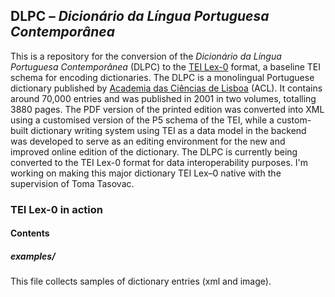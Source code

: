 ## DLPC – *Dicionário da Língua Portuguesa Contemporânea*

This is a repository for the conversion of the *Dicionário da Língua Portuguesa Contemporânea* (DLPC) to the [TEI Lex-0](https://dariah-eric.github.io/lexicalresources/pages/TEILex0/TEILex0.html#index.xml-body.1_div.2_div.2) format, a baseline TEI schema for encoding dictionaries.
The DLPC is a monolingual Portuguese dictionary published by [Academia das Ciências de Lisboa](http://www.acad-ciencias.pt/) (ACL). It contains around 70,000 entries and was published in 2001 in two volumes, totalling 3880 pages.
The PDF version of the printed edition was converted into XML using a customised version of the P5 schema of the TEI, while a custom-built dictionary writing system using TEI as a data model in the backend was developed to serve as an editing environment for the new and improved online edition of the dictionary. The DLPC is currently being converted to the TEI Lex-0 format for data interoperability purposes. I'm working on making this major dictionary TEI Lex–0 native with the supervision of Toma Tasovac.


### TEI Lex-0 in action


#### Contents

##### examples/
This file collects samples of dictionary entries (xml and image).

